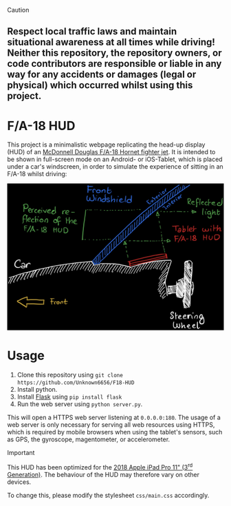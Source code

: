 > [!CAUTION]
> ## Respect local traffic laws and maintain situational awareness at all times while driving! Neither this repository, the repository owners, or code contributors are responsible or liable in any way for any accidents or damages (legal or physical) which occurred whilst using this project.


# F/A-18 HUD
This project is a minimalistic webpage replicating the head-up display (HUD) of an [McDonnell Douglas F/A-18 Hornet fighter jet](https://en.wikipedia.org/wiki/McDonnell_Douglas_F/A-18_Hornet).
It is intended to be shown in full-screen mode on an Android- or iOS-Tablet, which is placed under a car's windscreen, in order to simulate the experience of sitting in an F/A-18 whilst driving:

![](img/usage-01.JPEG)

# Usage
1. Clone this repository using `git clone https://github.com/Unknown6656/F18-HUD`
2. Install python.
3. Install [Flask](https://flask.palletsprojects.com/en/3.0.x/) using `pip install flask`
4. Run the web server using `python server.py`.

This will open a HTTPS web server listening at `0.0.0.0:180`. The usage of a web server is only necessary for serving all web resources using HTTPS, which is required by mobile browsers when using the tablet's sensors, such as GPS, the gyroscope, magentometer, or accelerometer.

> [!IMPORTANT]
> This HUD has been optimized for the [2018 Apple iPad Pro 11" (3<sup>rd</sup> Generation)](https://support.apple.com/en-us/111897). The behaviour of the HUD may therefore vary on other devices.
>
> To change this, please modify the stylesheet `css/main.css` accordingly.
